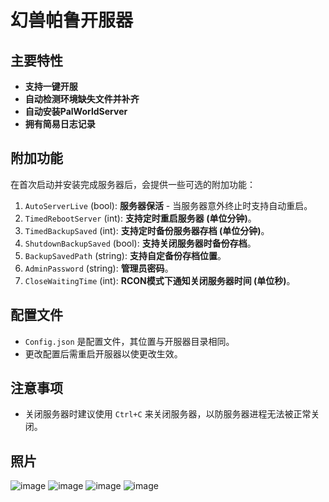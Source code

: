 # 幻兽帕鲁开服器

## 主要特性

- **支持一键开服**
- **自动检测环境缺失文件并补齐**
- **自动安装PalWorldServer**
- **拥有简易日志记录**

## 附加功能

在首次启动并安装完成服务器后，会提供一些可选的附加功能：

1. `AutoServerLive` (bool): **服务器保活** - 当服务器意外终止时支持自动重启。
2. `TimedRebootServer` (int): **支持定时重启服务器 (单位分钟)**。
3. `TimedBackupSaved` (int): **支持定时备份服务器存档 (单位分钟)**。
4. `ShutdownBackupSaved` (bool): **支持关闭服务器时备份存档**。
5. `BackupSavedPath` (string): **支持自定备份存档位置**。
6. `AdminPassword` (string): **管理员密码**。
7. `CloseWaitingTime` (int): **RCON模式下通知关闭服务器时间 (单位秒)**。

## 配置文件

- `Config.json` 是配置文件，其位置与开服器目录相同。
- 更改配置后需重启开服器以使更改生效。

## 注意事项

- 关闭服务器时建议使用 `Ctrl+C` 来关闭服务器，以防服务器进程无法被正常关闭。

## 照片
![image](https://github.com/44578287/PalWorldServerTool/assets/49640015/b610f5ec-2809-42ae-8767-dbeaa5be7d01)
![image](https://github.com/44578287/PalWorldServerTool/assets/49640015/8df99e38-6713-4d81-8fd2-64339c720ee0)
![image](https://github.com/44578287/PalWorldServerTool/assets/49640015/88e6706e-4cca-4b72-b30f-d35a77dfe87d)
![image](https://github.com/44578287/PalWorldServerTool/assets/49640015/0c1f806c-76c9-4727-b4c1-af3296224860)

